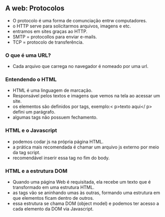 ## A web: Protocolos

- O protocolo é uma forma de comunciação entrw computadores.
- o HTTP serve para solicitarmos arquivos, imagens e etc.
- entramos em sites graças ao HTTP.
- SMTP = protocollos para enviar e-mails.
- TCP = protocolo de transferência.

### O que é uma URL?

- Cada arquivo que carrega no navegador é nomeado por uma url.

### Entendendo o HTML

- HTML é uma linguagem de marcação.
- Responsável pelos textos e imagens que vemos na tela ao acessar um site.
- os elementos são definidos por tags, exemplo:< p>texto aqui</ p> defini um parágrafo.
- algumas tags não possuem fechamento.

### HTML e o Javascript

- podemos codar js na própria página HTML.
- a prática mais recomendada é chamar um arquivo js externo por meio da tag script.
- recomendável inserir essa tag no fim do body.

### HTML e a estrutura DOM

- Quando uma página Web é requisitada, ela recebe um texto que é transformado em uma estrutura HTML.
- as tags vão se aninhando umas às outras, formando uma estrutura em que elementos ficam dentro de outros.
- essa estrutura se chama DOM (object model) e podemos ter acesso a cada elemento da DOM via Javascript.